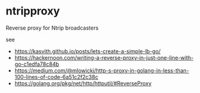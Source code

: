 # ntripproxy
Reverse proxy for Ntrip broadcasters

see 
- https://kasvith.github.io/posts/lets-create-a-simple-lb-go/
- https://hackernoon.com/writing-a-reverse-proxy-in-just-one-line-with-go-c1edfa78c84b
- https://medium.com/@mlowicki/http-s-proxy-in-golang-in-less-than-100-lines-of-code-6a51c2f2c38c
- https://golang.org/pkg/net/http/httputil/#ReverseProxy

